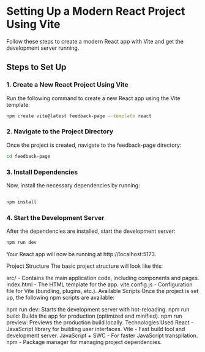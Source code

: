 # Setting Up a Modern React Project Using Vite

Follow these steps to create a modern React app with Vite and get the development server running.

## Steps to Set Up

### 1. Create a New React Project Using Vite

Run the following command to create a new React app using the Vite template:

```bash
npm create vite@latest feedback-page --template react
```

### 2. Navigate to the Project Directory

Once the project is created, navigate to the feedback-page directory:

```bash
cd feedback-page
```

### 3. Install Dependencies

Now, install the necessary dependencies by running:

```bash

npm install
```

### 4. Start the Development Server

After the dependencies are installed, start the development server:

```bash
npm run dev
```

Your React app will now be running at http://localhost:5173.

Project Structure
The basic project structure will look like this:

src/ - Contains the main application code, including components and pages.
index.html - The HTML template for the app.
vite.config.js - Configuration file for Vite (bundling, plugins, etc.).
Available Scripts
Once the project is set up, the following npm scripts are available:

npm run dev: Starts the development server with hot-reloading.
npm run build: Builds the app for production (optimized and minified).
npm run preview: Previews the production build locally.
Technologies Used
React - JavaScript library for building user interfaces.
Vite - Fast build tool and development server.
JavaScript + SWC - For faster JavaScript transpilation.
npm - Package manager for managing project dependencies.

